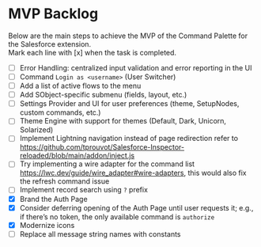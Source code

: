 # MVP Backlog

Below are the main steps to achieve the MVP of the Command Palette for the Salesforce extension.  
Mark each line with [x] when the task is completed.

- [ ] Error Handling: centralized input validation and error reporting in the UI
- [ ] Command `Login as <username>` (User Switcher)
- [ ] Add a list of active flows to the menu
- [ ] Add SObject-specific submenu (fields, layout, etc.)
- [ ] Settings Provider and UI for user preferences (theme, SetupNodes, custom commands, etc.)
- [ ] Theme Engine with support for themes (Default, Dark, Unicorn, Solarized)
- [ ] Implement Lightning navigation instead of page redirection refer to https://github.com/tprouvot/Salesforce-Inspector-reloaded/blob/main/addon/inject.js
- [ ] Try implementing a wire adapter for the command list https://lwc.dev/guide/wire_adapter#wire-adapters, this would also fix the refresh command issue
- [ ] Implement record search using `?` prefix
- [x] Brand the Auth Page
- [x] Consider deferring opening of the Auth Page until user requests it; e.g., if there’s no token, the only available command is `authorize`
- [x] Modernize icons
- [ ] Replace all message string names with constants
